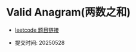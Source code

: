 # Valid Anagram(两数之和)

- [leetcode 题目链接](https://leetcode.com/problems/valid-anagram/)

- 提交时间: 20250528